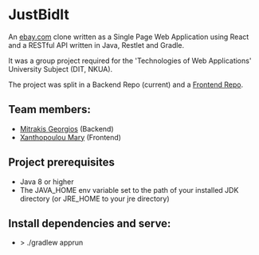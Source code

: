 # **JustBidIt**

An [ebay.com](https://www.ebay.com/) clone written as a Single Page Web Application using React and a RESTful API written in Java, Restlet and Gradle.

It was a group project required for the 'Technologies of Web Applications' University Subject (DIT, NKUA).

The project was split in a Backend Repo (current) and a [Frontend Repo](https://github.com/GeorgeMitrakis/just-bid-it-frontend).


## Team members:

- [Mitrakis Georgios](https://www.linkedin.com/in/george-mitrakis-867b74191/) (Backend)
- [Xanthopoulou Mary](https://www.linkedin.com/in/maryxan/) (Frontend)

## Project prerequisites

 - Java 8 or higher
 - The JAVA_HOME env variable set to the path of your installed JDK directory (or JRE_HOME to your jre directory)

## Install dependencies and serve:

 - \> ./gradlew apprun
